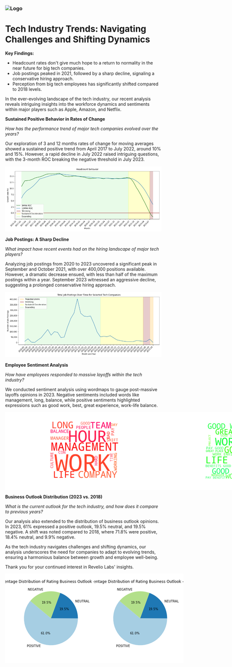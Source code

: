 <h3 align="Left">
    <img alt="Logo" title="#logo" width="250px" src="https://www.naswa.org/sites/default/files/2022-07/Revelio-Labs-Uniform.png">
    <br>
</h3>

# Tech Industry Trends: Navigating Challenges and Shifting Dynamics

**Key Findings:**
- Headcount rates don't give much hope to a return to normality in the near future for big tech companies.
- Job postings peaked in 2021, followed by a sharp decline, signaling a conservative hiring approach.
- Perception from big tech employees has significantly shifted compared to 2018 levels.

In the ever-evolving landscape of the tech industry, our recent analysis reveals intriguing insights into the workforce dynamics and sentiments within major players such as Apple, Amazon, and Netflix.

**Sustained Positive Behavior in Rates of Change**

*How has the performance trend of major tech companies evolved over the years?*

Our exploration of 3 and 12 months rates of change for moving averages showed a sustained positive trend from April 2017 to July 2022, around 10% and 15%. However, a rapid decline in July 2022 raised intriguing questions, with the 3-month ROC breaking the negative threshold in July 2023.

![Headcount ROC](plots/headcount_roc.png)

**Job Postings: A Sharp Decline**

*What impact have recent events had on the hiring landscape of major tech players?*

Analyzing job postings from 2020 to 2023 uncovered a significant peak in September and October 2021, with over 400,000 positions available. However, a dramatic decrease ensued, with less than half of the maximum postings within a year. September 2023 witnessed an aggressive decline, suggesting a prolonged conservative hiring approach.

![Job Postings](plots/postings.png)

**Employee Sentiment Analysis**

*How have employees responded to massive layoffs within the tech industry?*

We conducted sentiment analysis using wordmaps to gauge post-massive layoffs opinions in 2023. Negative sentiments included words like management, long, balance, while positive sentiments highlighted expressions such as good work, best, great experience, work-life balance.

<div style="display:flex; justify-content: space-between;">
    <img alt="Negative Sentiments 2018" title="Negative Sentiments 2018" width="500px" src="plots/wordcloud_red.png">
    <img alt="Positive Sentiments 2023" title="Positive Sentiments 2023" width="500px" src="plots/wordcloud_green.png">
</div>

**Business Outlook Distribution (2023 vs. 2018)**

*What is the current outlook for the tech industry, and how does it compare to previous years?*

Our analysis also extended to the distribution of business outlook opinions. In 2023, 61% expressed a positive outlook, 19.5% neutral, and 19.5% negative. A shift was noted compared to 2018, where 71.8% were positive, 18.4% neutral, and 9.9% negative.

As the tech industry navigates challenges and shifting dynamics, our analysis underscores the need for companies to adapt to evolving trends, ensuring a harmonious balance between growth and employee well-being.

Thank you for your continued interest in Revelio Labs' insights.


<div style="display:flex; justify-content: space-between;">
    <img alt="Negative Sentiments 2018" title="Negative Sentiments 2018" width="400px" src="plots/opinions_2018.png">
    <img alt="Positive Sentiments 2023" title="Positive Sentiments 2023" width="400px" src="plots/opinions_2023.png">
</div>



